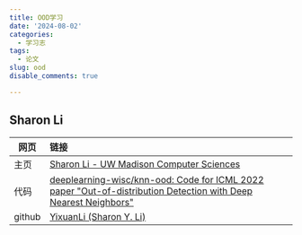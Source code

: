 ```yaml
---
title: OOD学习
date: '2024-08-02'
categories:
  - 学习志
tags:
  - 论文
slug: ood
disable_comments: true

---
```


## Sharon Li

| 网页 | 链接 |
| ---- | :--- |
|  主页    | [Sharon Li - UW Madison Computer Sciences](https://pages.cs.wisc.edu/~sharonli/index.html)     |
|   代码   |   [deeplearning-wisc/knn-ood: Code for ICML 2022 paper "Out-of-distribution Detection with Deep Nearest Neighbors"](https://github.com/deeplearning-wisc/knn-ood)    |
|   github   |   [YixuanLi (Sharon Y. Li)](https://github.com/yixuanli)    |

 
 



